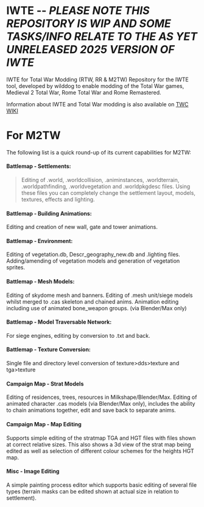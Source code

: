 # IWTE -- *****PLEASE NOTE THIS REPOSITORY IS WIP AND SOME TASKS/INFO RELATE TO THE AS YET UNRELEASED 2025 VERSION OF IWTE*****
IWTE for Total War Modding (RTW, RR &amp; M2TW)
Repository for the IWTE tool, developed by wilddog to enable modding of the Total War games, Medieval 2 Total War, Rome Total War and Rome Remastered.

Information about IWTE and Total War modding is also available on [TWC WIKI](https://wiki.twcenter.net/index.php?title=IWTE)

# For M2TW
The following list is a quick round-up of its current capabilities for M2TW:
#### Battlemap - Settlements:
>Editing of .world, .worldcollision, .animinstances, .worldterrain, .worldpathfinding, .worldvegetation and .worldpkgdesc files. Using these files you can completely change the settlement layout, models, textures, effects and lighting.
#### Battlemap - Building Animations:
Editing and creation of new wall, gate and tower animations.
#### Battlemap - Environment:
Editing of vegetation.db, Descr_geography_new.db and .lighting files. Adding/amending of vegetation models and generation of vegetation sprites.
#### Battlemap - Mesh Models:
Editing of skydome mesh and banners. Editing of .mesh unit/siege models whilst merged to .cas skeleton and chained anims. Animation editing including use of animated bone_weapon groups. (via Blender/Max only)
#### Battlemap - Model Traversable Network:
For siege engines, editing by conversion to .txt and back.
#### Battlemap - Texture Conversion:
Single file and directory level conversion of texture>dds>texture and tga>texture
#### Campaign Map - Strat Models
Editing of residences, trees, resources in Milkshape/Blender/Max. Editing of animated character .cas models (via Blender/Max only), includes the ability to chain animations together, edit and save back to separate anims.
#### Campaign Map - Map Editing
Supports simple editing of the stratmap TGA and HGT files with files shown at correct relative sizes. This also shows a 3d view of the strat map being edited as well as selection of different colour schemes for the heights HGT map.
#### Misc - Image Editing
A simple painting process editor which supports basic editing of several file types (terrain masks can be edited shown at actual size in relation to settlement).
